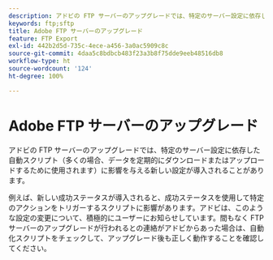 ```yaml
---
description: アドビの FTP サーバーのアップグレードでは、特定のサーバー設定に依存した自動スクリプト（多くの場合、データを定期的にダウンロードまたはアップロードするために使用されます）に影響を与える新しい設定が導入されることがあります。
keywords: ftp;sftp
title: Adobe FTP サーバーのアップグレード
feature: FTP Export
exl-id: 442b2d5d-735c-4ece-a456-3a0ac5909c8c
source-git-commit: 4daa5c8bdbcb483f23a3b8f75dde9eeb48516db8
workflow-type: ht
source-wordcount: '124'
ht-degree: 100%

---
```


# Adobe FTP サーバーのアップグレード

アドビの FTP サーバーのアップグレードでは、特定のサーバー設定に依存した自動スクリプト（多くの場合、データを定期的にダウンロードまたはアップロードするために使用されます）に影響を与える新しい設定が導入されることがあります。

例えば、新しい成功ステータスが導入されると、成功ステータスを使用して特定のアクションをトリガーするスクリプトに影響があります。アドビは、このような設定の変更について、積極的にユーザーにお知らせしています。間もなく FTP サーバーのアップグレードが行われるとの連絡がアドビからあった場合は、自動化スクリプトをチェックして、アップグレード後も正しく動作することを確認してください。
